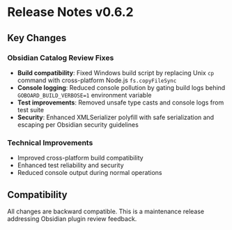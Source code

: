 # Release Notes v0.6.2

## Key Changes

### Obsidian Catalog Review Fixes
- **Build compatibility**: Fixed Windows build script by replacing Unix `cp` command with cross-platform Node.js `fs.copyFileSync`
- **Console logging**: Reduced console pollution by gating build logs behind `GOBOARD_BUILD_VERBOSE=1` environment variable
- **Test improvements**: Removed unsafe type casts and console logs from test suite
- **Security**: Enhanced XMLSerializer polyfill with safe serialization and escaping per Obsidian security guidelines

### Technical Improvements
- Improved cross-platform build compatibility
- Enhanced test reliability and security
- Reduced console output during normal operations

## Compatibility
All changes are backward compatible. This is a maintenance release addressing Obsidian plugin review feedback.
